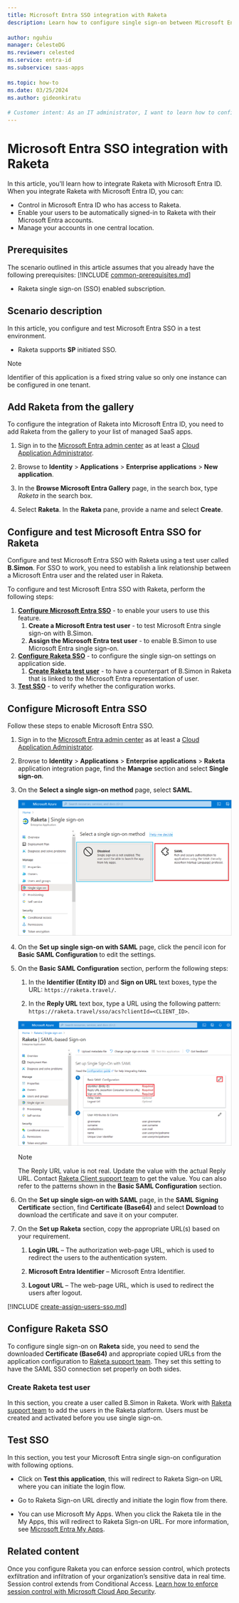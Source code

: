 ```yaml
---
title: Microsoft Entra SSO integration with Raketa
description: Learn how to configure single sign-on between Microsoft Entra ID and Raketa.

author: nguhiu
manager: CelesteDG
ms.reviewer: celested
ms.service: entra-id
ms.subservice: saas-apps

ms.topic: how-to
ms.date: 03/25/2024
ms.author: gideonkiratu

# Customer intent: As an IT administrator, I want to learn how to configure single sign-on between Microsoft Entra ID and Raketa so that I can control who has access to Raketa, enable automatic sign-in with Microsoft Entra accounts, and manage my accounts in one central location.
---
```


# Microsoft Entra SSO integration with Raketa

In this article,  you'll learn how to integrate Raketa with Microsoft Entra ID. When you integrate Raketa with Microsoft Entra ID, you can:

* Control in Microsoft Entra ID who has access to Raketa.
* Enable your users to be automatically signed-in to Raketa with their Microsoft Entra accounts.
* Manage your accounts in one central location.

## Prerequisites
The scenario outlined in this article assumes that you already have the following prerequisites:
[!INCLUDE [common-prerequisites.md](~/identity/saas-apps/includes/common-prerequisites.md)]
* Raketa single sign-on (SSO) enabled subscription.

## Scenario description

In this article,  you configure and test Microsoft Entra SSO in a test environment.

* Raketa supports **SP** initiated SSO.

> [!NOTE]
> Identifier of this application is a fixed string value so only one instance can be configured in one tenant.

## Add Raketa from the gallery

To configure the integration of Raketa into Microsoft Entra ID, you need to add Raketa from the gallery to your list of managed SaaS apps.

1. Sign in to the [Microsoft Entra admin center](https://entra.microsoft.com) as at least a [Cloud Application Administrator](~/identity/role-based-access-control/permissions-reference.md#cloud-application-administrator).
1. Browse to **Identity** > **Applications** > **Enterprise applications** > **New application**.

1. In the **Browse Microsoft Entra Gallery** page, in the search box, type *Raketa* in the search box.

1. Select **Raketa**. In the **Raketa** pane, provide a name and select **Create**.

<a name='configure-and-test-azure-ad-sso-for-raketa'></a>

## Configure and test Microsoft Entra SSO for Raketa

Configure and test Microsoft Entra SSO with Raketa using a test user called **B.Simon**. For SSO to work, you need to establish a link relationship between a Microsoft Entra user and the related user in Raketa.

To configure and test Microsoft Entra SSO with Raketa, perform the following steps:

1. **[Configure Microsoft Entra SSO](#configure-azure-ad-sso)** - to enable your users to use this feature.
    1. **Create a Microsoft Entra test user** - to test Microsoft Entra single sign-on with B.Simon.
    1. **Assign the Microsoft Entra test user** - to enable B.Simon to use Microsoft Entra single sign-on.
1. **[Configure Raketa SSO](#configure-raketa-sso)** - to configure the single sign-on settings on application side.
    1. **[Create Raketa test user](#create-raketa-test-user)** - to have a counterpart of B.Simon in Raketa that is linked to the Microsoft Entra representation of user.
1. **[Test SSO](#test-sso)** - to verify whether the configuration works.

<a name='configure-azure-ad-sso'></a>

## Configure Microsoft Entra SSO

Follow these steps to enable Microsoft Entra SSO.

1. Sign in to the [Microsoft Entra admin center](https://entra.microsoft.com) as at least a [Cloud Application Administrator](~/identity/role-based-access-control/permissions-reference.md#cloud-application-administrator).
1. Browse to **Identity** > **Applications** > **Enterprise applications** > **Raketa** application integration page, find the **Manage** section and select **Single sign-on**.

1. On the **Select a single sign-on method** page, select **SAML**.

    ![rkt_5](./media/raketa-tutorial/method.png)

1. On the **Set up single sign-on with SAML** page, click the pencil icon for **Basic SAML Configuration** to edit the settings.

1. On the **Basic SAML Configuration** section, perform the following steps:

    1. In the **Identifier (Entity ID)** and **Sign on URL** text boxes, type the URL: `https://raketa.travel/`.

    1. In the **Reply URL** text box, type a URL using the following pattern: `https://raketa.travel/sso/acs?clientId=<CLIENT_ID>`.  

    ![rkt_6](./media/raketa-tutorial/values.png)

	> [!NOTE]
	> The Reply URL value is not real. Update the value with the actual Reply URL. Contact [Raketa Client support team](mailto:help@raketa.travel) to get the value. You can also refer to the patterns shown in the **Basic SAML Configuration** section.

1. On the **Set up single sign-on with SAML** page, in the **SAML Signing Certificate** section,  find **Certificate (Base64)** and select **Download** to download the certificate and save it on your computer.

1. On the **Set up Raketa** section, copy the appropriate URL(s) based on your requirement.

    1. **Login URL** – The authorization web-page URL, which is used to redirect the users to the authentication system.

    1. **Microsoft Entra Identifier** – Microsoft Entra Identifier.

    1. **Logout URL** – The web-page URL, which is used to redirect the users after logout.

<a name='create-an-azure-ad-test-user'></a>

[!INCLUDE [create-assign-users-sso.md](~/identity/saas-apps/includes/create-assign-users-sso.md)]

## Configure Raketa SSO

To configure single sign-on on **Raketa** side, you need to send the downloaded **Certificate (Base64)** and appropriate copied URLs from the application configuration to [Raketa support team](mailto:help@raketa.travel). They set this setting to have the SAML SSO connection set properly on both sides.

### Create Raketa test user

In this section, you create a user called B.Simon in Raketa. Work with [Raketa support team](mailto:help@raketa.travel) to add the users in the Raketa platform. Users must be created and activated before you use single sign-on.

## Test SSO

In this section, you test your Microsoft Entra single sign-on configuration with following options. 

* Click on **Test this application**, this will redirect to Raketa Sign-on URL where you can initiate the login flow. 

* Go to Raketa Sign-on URL directly and initiate the login flow from there.

* You can use Microsoft My Apps. When you click the Raketa tile in the My Apps, this will redirect to Raketa Sign-on URL. For more information, see [Microsoft Entra My Apps](/azure/active-directory/manage-apps/end-user-experiences#azure-ad-my-apps).

## Related content

Once you configure Raketa you can enforce session control, which protects exfiltration and infiltration of your organization’s sensitive data in real time. Session control extends from Conditional Access. [Learn how to enforce session control with Microsoft Cloud App Security](/cloud-app-security/proxy-deployment-aad).
